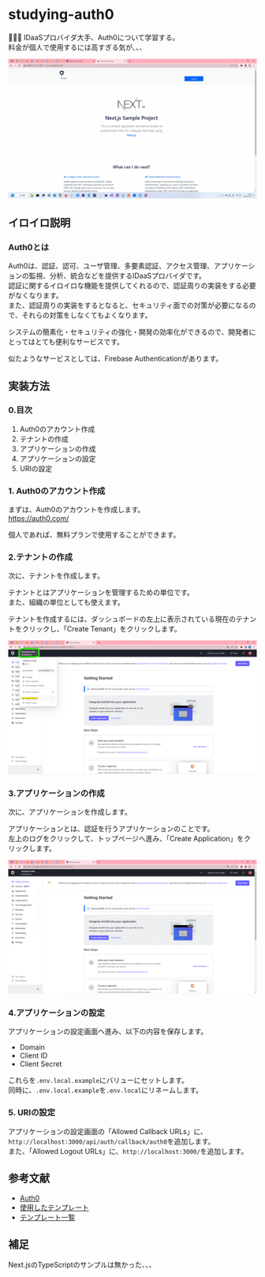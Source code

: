 # studying-auth0

🔏🔏🔏 IDaaSプロバイダ大手、Auth0について学習する。  
料金が個人で使用するには高すぎる気が、、、  

![成果物](.development/img/fruit.gif)  

## イロイロ説明

### Auth0とは

Auth0は、認証、認可、ユーザ管理、多要素認証、アクセス管理、アプリケーションの監視、分析、統合などを提供するIDaaSプロバイダです。  
認証に関するイロイロな機能を提供してくれるので、認証周りの実装をする必要がなくなります。  
また、認証周りの実装をするとなると、セキュリティ面での対策が必要になるので、それらの対策をしなくてもよくなります。  

システムの簡素化・セキュリティの強化・開発の効率化ができるので、開発者にとってはとても便利なサービスです。  

似たようなサービスとしては、Firebase Authenticationがあります。  

## 実装方法

### 0.目次

1. Auth0のアカウント作成
2. テナントの作成
3. アプリケーションの作成
4. アプリケーションの設定
5. URIの設定

### 1. Auth0のアカウント作成

まずは、Auth0のアカウントを作成します。  
<https://auth0.com/>  

個人であれば、無料プランで使用することができます。  

### 2.テナントの作成

次に、テナントを作成します。  

テナントとはアプリケーションを管理するための単位です。  
また、組織の単位としても使えます。  

テナントを作成するには、ダッシュボードの左上に表示されている現在のテナントをクリックし、「Create Tenant」をクリックします。  

![テナントの作成](.development/img/crate-tenant.png)  

### 3.アプリケーションの作成

次に、アプリケーションを作成します。  

アプリケーションとは、認証を行うアプリケーションのことです。  
左上のログをクリックして、トップページへ進み、「Create Application」をクリックします。  

![アプリケーションの作成](.development/img/create-app.png)  

### 4.アプリケーションの設定

アプリケーションの設定画面へ進み、以下の内容を保存します。  

- Domain
- Client ID
- Client Secret

これらを`.env.local.example`にバリューにセットします。  
同時に、`.env.local.example`を`.env.local`にリネームします。  

### 5. URIの設定

アプリケーションの設定画面の「Allowed Callback URLs」に、`http://localhost:3000/api/auth/callback/auth0`を追加します。  
また、「Allowed Logout URLs」に、`http://localhost:3000/`を追加します。  

## 参考文献

- [Auth0](https://auth0.com/)
- [使用したテンプレート](https://github.com/auth0-samples/auth0-nextjs-samples)
- [テンプレート一覧](https://github.com/orgs/auth0-samples/repositories)

## 補足

Next.jsのTypeScriptのサンプルは無かった、、、  
